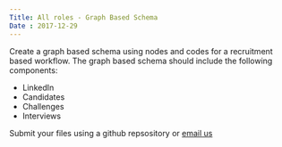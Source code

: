 ```yaml
---
Title: All roles - Graph Based Schema
Date : 2017-12-29
---
```

Create a graph based schema using nodes and codes for a recruitment based workflow.
The graph based schema should include the following components:

- LinkedIn
- Candidates
- Challenges
- Interviews

Submit your files using a github repsository or [email us](mailto:project-cx@photobox.com)
